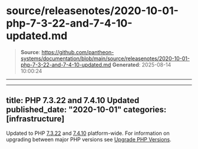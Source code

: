 # source/releasenotes/2020-10-01-php-7-3-22-and-7-4-10-updated.md

> **Source**: https://github.com/pantheon-systems/documentation/blob/main/source/releasenotes/2020-10-01-php-7-3-22-and-7-4-10-updated.md
> **Generated**: 2025-08-14 10:00:24

---

---
title: PHP 7.3.22 and 7.4.10 Updated
published_date: "2020-10-01"
categories: [infrastructure]
---
Updated to PHP [7.3.22](https://www.php.net/archive/2020.php#2020-09-03-1) and [7.4.10](https://www.php.net/archive/2020.php#2020-09-03-2) platform-wide. For information on upgrading between major PHP versions see [Upgrade PHP Versions](/guides/php/php-versions).
